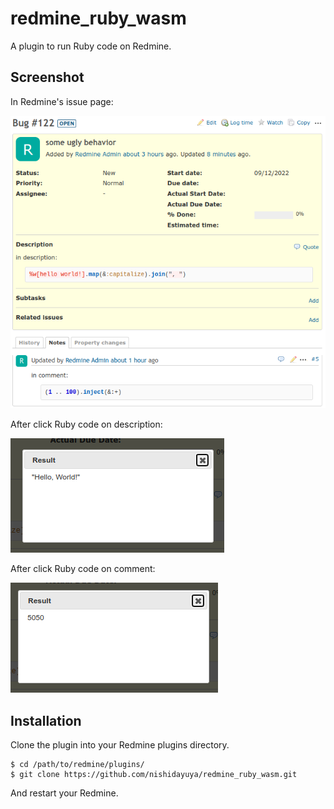 # redmine_ruby_wasm

A plugin to run Ruby code on Redmine.

## Screenshot

In Redmine's issue page:

![issue page](doc/issue_page.png)

After click Ruby code on description:

![after click code on description](doc/after_click_code_on_description.png)

After click Ruby code on comment:

![after click code on comment](doc/after_click_code_on_comment.png)

## Installation

Clone the plugin into your Redmine plugins directory.

```console
$ cd /path/to/redmine/plugins/
$ git clone https://github.com/nishidayuya/redmine_ruby_wasm.git
```

And restart your Redmine.
